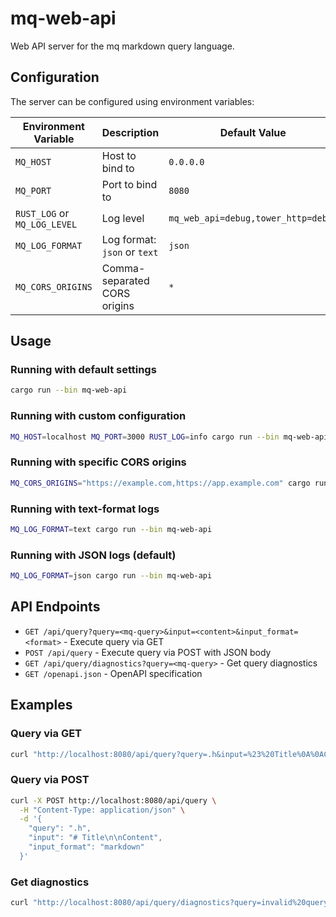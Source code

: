# mq-web-api

Web API server for the mq markdown query language.

## Configuration

The server can be configured using environment variables:

| Environment Variable | Description | Default Value |
|---------------------|-------------|---------------|
| `MQ_HOST` | Host to bind to | `0.0.0.0` |
| `MQ_PORT` | Port to bind to | `8080` |
| `RUST_LOG` or `MQ_LOG_LEVEL` | Log level | `mq_web_api=debug,tower_http=debug` |
| `MQ_LOG_FORMAT` | Log format: `json` or `text` | `json` |
| `MQ_CORS_ORIGINS` | Comma-separated CORS origins | `*` |

## Usage

### Running with default settings
```bash
cargo run --bin mq-web-api
```

### Running with custom configuration
```bash
MQ_HOST=localhost MQ_PORT=3000 RUST_LOG=info cargo run --bin mq-web-api
```

### Running with specific CORS origins
```bash
MQ_CORS_ORIGINS="https://example.com,https://app.example.com" cargo run --bin mq-web-api
```

### Running with text-format logs
```bash
MQ_LOG_FORMAT=text cargo run --bin mq-web-api
```

### Running with JSON logs (default)
```bash
MQ_LOG_FORMAT=json cargo run --bin mq-web-api
```

## API Endpoints

- `GET /api/query?query=<mq-query>&input=<content>&input_format=<format>` - Execute query via GET
- `POST /api/query` - Execute query via POST with JSON body
- `GET /api/query/diagnostics?query=<mq-query>` - Get query diagnostics
- `GET /openapi.json` - OpenAPI specification

## Examples

### Query via GET
```bash
curl "http://localhost:8080/api/query?query=.h&input=%23%20Title%0A%0AContent&input_format=markdown"
```

### Query via POST
```bash
curl -X POST http://localhost:8080/api/query \
  -H "Content-Type: application/json" \
  -d '{
    "query": ".h",
    "input": "# Title\n\nContent",
    "input_format": "markdown"
  }'
```

### Get diagnostics
```bash
curl "http://localhost:8080/api/query/diagnostics?query=invalid%20query"
```